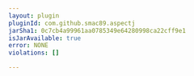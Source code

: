 ```yaml
---
layout: plugin
pluginId: com.github.smac89.aspectj
jarSha1: 0c7cb4a99961aa0785349e64280998ca22cff9e1
isJarAvailable: true
error: NONE
violations: []

---
```

